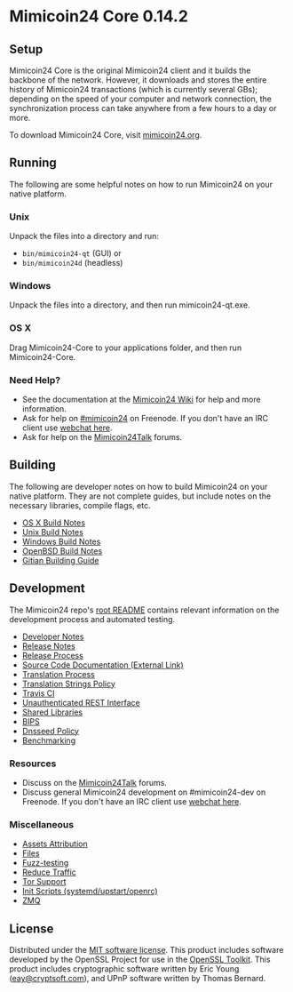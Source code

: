 Mimicoin24 Core 0.14.2
=====================

Setup
---------------------
Mimicoin24 Core is the original Mimicoin24 client and it builds the backbone of the network. However, it downloads and stores the entire history of Mimicoin24 transactions (which is currently several GBs); depending on the speed of your computer and network connection, the synchronization process can take anywhere from a few hours to a day or more.

To download Mimicoin24 Core, visit [mimicoin24.org](https://mimicoin24.org).

Running
---------------------
The following are some helpful notes on how to run Mimicoin24 on your native platform.

### Unix

Unpack the files into a directory and run:

- `bin/mimicoin24-qt` (GUI) or
- `bin/mimicoin24d` (headless)

### Windows

Unpack the files into a directory, and then run mimicoin24-qt.exe.

### OS X

Drag Mimicoin24-Core to your applications folder, and then run Mimicoin24-Core.

### Need Help?

* See the documentation at the [Mimicoin24 Wiki](https://mimicoin24.info/)
for help and more information.
* Ask for help on [#mimicoin24](http://webchat.freenode.net?channels=mimicoin24) on Freenode. If you don't have an IRC client use [webchat here](http://webchat.freenode.net?channels=mimicoin24).
* Ask for help on the [Mimicoin24Talk](https://mimicoin24talk.io/) forums.

Building
---------------------
The following are developer notes on how to build Mimicoin24 on your native platform. They are not complete guides, but include notes on the necessary libraries, compile flags, etc.

- [OS X Build Notes](build-osx.md)
- [Unix Build Notes](build-unix.md)
- [Windows Build Notes](build-windows.md)
- [OpenBSD Build Notes](build-openbsd.md)
- [Gitian Building Guide](gitian-building.md)

Development
---------------------
The Mimicoin24 repo's [root README](/README.md) contains relevant information on the development process and automated testing.

- [Developer Notes](developer-notes.md)
- [Release Notes](release-notes.md)
- [Release Process](release-process.md)
- [Source Code Documentation (External Link)](https://dev.visucore.com/mimicoin24/doxygen/)
- [Translation Process](translation_process.md)
- [Translation Strings Policy](translation_strings_policy.md)
- [Travis CI](travis-ci.md)
- [Unauthenticated REST Interface](REST-interface.md)
- [Shared Libraries](shared-libraries.md)
- [BIPS](bips.md)
- [Dnsseed Policy](dnsseed-policy.md)
- [Benchmarking](benchmarking.md)

### Resources
* Discuss on the [Mimicoin24Talk](https://mimicoin24talk.io/) forums.
* Discuss general Mimicoin24 development on #mimicoin24-dev on Freenode. If you don't have an IRC client use [webchat here](http://webchat.freenode.net/?channels=mimicoin24-dev).

### Miscellaneous
- [Assets Attribution](assets-attribution.md)
- [Files](files.md)
- [Fuzz-testing](fuzzing.md)
- [Reduce Traffic](reduce-traffic.md)
- [Tor Support](tor.md)
- [Init Scripts (systemd/upstart/openrc)](init.md)
- [ZMQ](zmq.md)

License
---------------------
Distributed under the [MIT software license](/COPYING).
This product includes software developed by the OpenSSL Project for use in the [OpenSSL Toolkit](https://www.openssl.org/). This product includes
cryptographic software written by Eric Young ([eay@cryptsoft.com](mailto:eay@cryptsoft.com)), and UPnP software written by Thomas Bernard.
